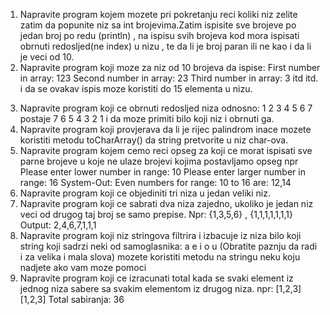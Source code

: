1) Napravite program kojem mozete pri pokretanju reci koliki niz zelite zatim da popunite niz sa int brojevima.Zatim ispisite sve brojeve po jedan broj po redu (println) , na ispisu svih brojeva kod mora ispisati obrnuti  redosljed(ne index) u nizu , te da li je broj paran ili ne kao i da li je veci od 10.
2) Napravite program koji moze za niz od 10 brojeva da ispise:
   First number in array: 123
   Second number in array: 23
   Third number in array: 3
   itd itd.
   i da se ovakav ispis moze koristiti do 15 elementa u nizu.
3. Napravite program koji ce obrnuti redosljed niza odnosno:
1 2 3 4 5 6 7   postaje 7 6 5 4 3 2 1
i da moze primiti bilo koji niz i obrnuti ga.
4. Napravite program koji provjerava da li je rijec palindrom  inace mozete koristiti metodu toCharArray() da string pretvorite u niz char-ova.
5. Napravite program  kojem cemo reci opseg za koji ce morat ispisati sve parne brojeve u koje ne ulaze brojevi kojima postavljamo opseg
npr
Please enter lower number in range:
10
Please enter larger number in range:
16
System-Out: Even numbers for range: 10 to 16 are:
12,14
6. Napravite program koji ce objediniti tri  niza u jedan veliki niz.
7. Napravite program koji ce sabrati dva niza zajedno, ukoliko je jedan niz veci od drugog
taj broj se samo prepise.
Npr: {1,3,5,6} , {1,1,1,1,1,1,1}
Output: 2,4,6,7,1,1,1
8. Napravite program koji niz stringova filtrira i izbacuje iz niza bilo koji string koji sadrzi neki od samoglasnika: a e i o u (Obratite paznju da radi i za velika i mala slova) mozete koristiti metodu na stringu neku koju nadjete ako vam moze pomoci
9. Napravite program koji ce izracunati total kada se svaki element iz jednog niza sabere sa svakim elementom iz drugog niza.
npr:
[1,2,3]
[1,2,3]
Total sabiranja: 36